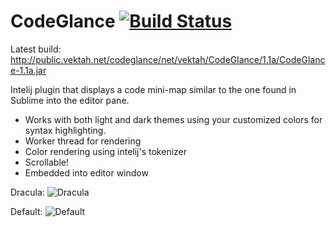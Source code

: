 CodeGlance [![Build Status](https://travis-ci.org/Vektah/CodeGlance.png?branch=master)](https://travis-ci.org/Vektah/CodeGlance)
==========

Latest build: http://public.vektah.net/codeglance/net/vektah/CodeGlance/1.1a/CodeGlance-1.1a.jar

Intelij plugin that displays a code mini-map similar to the one found in Sublime into the editor pane.

 - Works with both light and dark themes using your customized colors for syntax highlighting.
 - Worker thread for rendering
 - Color rendering using intelij's tokenizer
 - Scrollable!
 - Embedded into editor window

Dracula:
![Dracula](https://raw.github.com/Vektah/CodeGlance/master/pub/dracula.png)

Default:
![Default](https://raw.github.com/Vektah/CodeGlance/master/pub/default.png)
